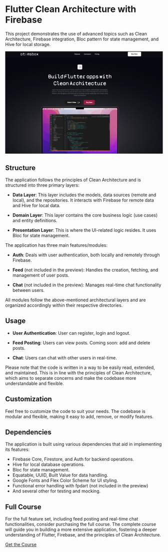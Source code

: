 # Flutter Clean Architecture with Firebase

This project demonstrates the use of advanced topics such as Clean Architecture, Firebase integration, Bloc pattern for state management, and Hive for local storage.


[![App Screenshot](./screenshots/clean_architecture_course.png)](https://www.atomsbox.com/courses/e2acc5ee-06c3-4300-b3be-8e978bfc5195)

## Structure

The application follows the principles of Clean Architecture and is structured into three primary layers:

- **Data Layer**: This layer includes the models, data sources (remote and local), and the repositories. It interacts with Firebase for remote data and Hive for local data.

- **Domain Layer**: This layer contains the core business logic (use cases) and entity definitions.

- **Presentation Layer**: This is where the UI-related logic resides. It uses Bloc for state management.

The application has three main features/modules:

- **Auth**: Deals with user authentication, both locally and remotely through Firebase.

- **Feed** (not included in the preview): Handles the creation, fetching, and management of user posts.

- **Chat** (not included in the preview): Manages real-time chat functionality between users.

All modules follow the above-mentioned architectural layers and are organized accordingly within their respective directories.

## Usage

- **User Authentication**: User can register, login and logout.

- **Feed Posting**: Users can view posts. Coming soon: add and delete posts. 

- **Chat**: Users can chat with other users in real-time.

Please note that the code is written in a way to be easily read, extended, and maintained. This is in line with the principles of Clean Architecture, which aims to separate concerns and make the codebase more understandable and flexible.

## Customization

Feel free to customize the code to suit your needs. The codebase is modular and flexible, making it easy to add, remove, or modify features.

## Dependencies

The application is built using various dependencies that aid in implementing its features:

- Firebase Core, Firestore, and Auth for backend operations.
- Hive for local database operations.
- Bloc for state management.
- Equatable, UUID, Built Value for data handling.
- Google Fonts and Flex Color Scheme for UI styling.
- Functional error handling with fpdart (not included in the preview)
- And several other for testing and mocking.

## Full Course
For the full feature set, including feed posting and real-time chat functionalities, consider purchasing the full course. The complete course will guide you in building a more extensive application, fostering a deeper understanding of Flutter, Firebase, and the principles of Clean Architecture.

[Get the Course](https://www.atomsbox.com/courses/e2acc5ee-06c3-4300-b3be-8e978bfc5195)
